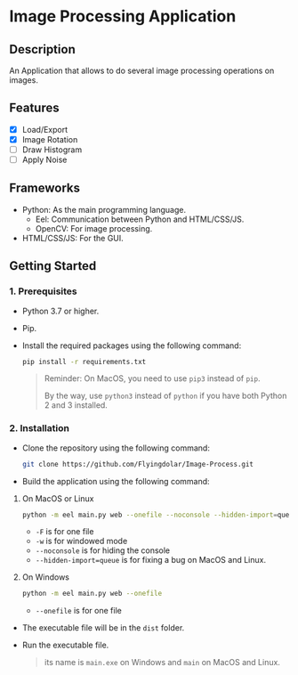 # Image Processing Application

## Description

An Application that allows to do several image processing operations on images.

## Features

- [x] Load/Export
- [x] Image Rotation
- [ ] Draw Histogram
- [ ] Apply Noise

## Frameworks

- Python: As the main programming language.
  - Eel: Communication between Python and HTML/CSS/JS.
  - OpenCV: For image processing.
- HTML/CSS/JS: For the GUI.

## Getting Started

### 1. Prerequisites

- Python 3.7 or higher.
- Pip.
- Install the required packages using the following command:

  ```bash
  pip install -r requirements.txt
  ```

  > Reminder: On MacOS, you need to use `pip3` instead of `pip`.
  >
  > By the way, use `python3` instead of `python` if you have both Python 2 and 3 installed.

### 2. Installation

- Clone the repository using the following command:

  ```bash
  git clone https://github.com/Flyingdolar/Image-Process.git
  ```

- Build the application using the following command:

1. On MacOS or Linux

    ```bash
    python -m eel main.py web --onefile --noconsole --hidden-import=queue -F -w
    ```

    - `-F` is for one file
    - `-w` is for windowed mode
    - `--noconsole` is for hiding the console
    - `--hidden-import=queue` is for fixing a bug on MacOS and Linux.

2. On Windows

    ```bash
    python -m eel main.py web --onefile
    ```

    - `--onefile` is for one file

- The executable file will be in the `dist` folder.

- Run the executable file.

  > its name is `main.exe` on Windows and `main` on MacOS and Linux.
